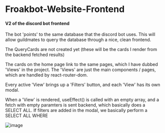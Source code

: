# Froakbot-Website-Frontend

#### V2 of the discord bot frontend

The bot 'points' to the same database that the discord bot uses. This will allow guildmates to query the database through a nice, clean frontend.

The QueryCards are not created yet (these will be the cards I render from the backend fetched results)

The cards on the home page link to the same pages, which I have dubbed 'Views' in the project. The 'Views' are just the main components / pages, which are handled by react-router-dom.

Every active 'View' brings up a 'Filters' button, and each 'View' has its own modal.

When a 'View' is rendered, useEffect() is called with an empty array, and a fetch with empty paramters is sent backend, which basically does a SELECT ALL. If filters are added in the modal, we basically perform a SELECT ALL WHERE

![image](https://github.com/hikemalliday/froakbot-website-frontend/assets/117792777/61e23bf1-26c5-47fe-a67a-f7917694e3fc)
